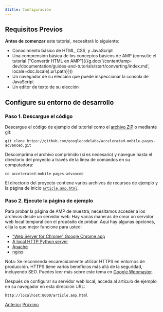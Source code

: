 ```yaml
---
$title: Configuración
---
```


## Requisitos Previos

**Antes de comenzar** este tutorial, necesitará lo siguiente:

- Conocimiento básico de HTML, CSS, y JavaScript
- Una comprensión básica de los conceptos básicos de AMP (consulte el tutorial ["Convertir HTML en AMP"]({{g.doc('/content/amp-dev/documentation/guides-and-tutorials/start/converting/index.md', locale=doc.locale).url.path}}))
- Un navegador de su elección que puede inspeccionar la consola de JavaScript
- Un editor de texto de su elección

## Configure su entorno de desarrollo

### Paso 1. Descargue el código

Descargue el código de ejemplo del tutorial como el [archivo ZIP](https://github.com/googlecodelabs/accelerated-mobile-pages-advanced/archive/master.zip) o mediante git:

```shell
git clone https://github.com/googlecodelabs/accelerated-mobile-pages-advanced.git
```

Descomprima el archivo comprimido (si es necesario) y navegue hasta el directorio del proyecto a través de la línea de comandos en su computadora:

```shell
cd accelerated-mobile-pages-advanced
```

El directorio del proyecto contiene varios archivos de recursos de ejemplo y la página de inicio [`article.amp.html`](https://github.com/googlecodelabs/accelerated-mobile-pages-advanced/blob/master/article.amp.html).

### Paso 2. Ejecute la página de ejemplo

Para probar la página de AMP de muestra, necesitamos acceder a los archivos desde un servidor web. Hay varias maneras de crear un servidor web local temporal con el propósito de probar. Aquí hay algunas opciones, elija la que mejor funcione para usted:

- [“Web Server for Chrome” Google Chrome app](https://chrome.google.com/webstore/detail/web-server-for-chrome/ofhbbkphhbklhfoeikjpcbhemlocgigb)
- [A local HTTP Python server](https://developer.mozilla.org/en-US/docs/Learn/Common_questions/set_up_a_local_testing_server#Running_a_simple_local_HTTP_server)
- [Apache](https://httpd.apache.org/docs/2.4/getting-started.html)
- [nginx](http://nginx.org/)

Nota: Se recomienda encarecidamente utilizar HTTPS en entornos de producción. HTTPS tiene varios beneficios más allá de la seguridad, incluyendo SEO. Puedes leer más sobre este tema en [Google Webmaster](https://webmasters.googleblog.com/2014/08/https-as-ranking-signal.html).

Después de configurar su servidor web local, acceda al artículo de ejemplo en su navegador en esta dirección URL:

```text
http://localhost:8000/article.amp.html
```

<div class="prev-next-buttons">
  <a class="button prev-button" href="{{g.doc('/content/docs/fundamentals/add_advanced.md', locale=doc.locale).url.path}}"><span class="arrow-prev">Anterior</span></a>
  <a class="button next-button" href="{{g.doc('/content/docs/fundamentals/add_advanced/review_code.md', locale=doc.locale).url.path}}"><span class="arrow-next">Próximo</span></a>
</div>

